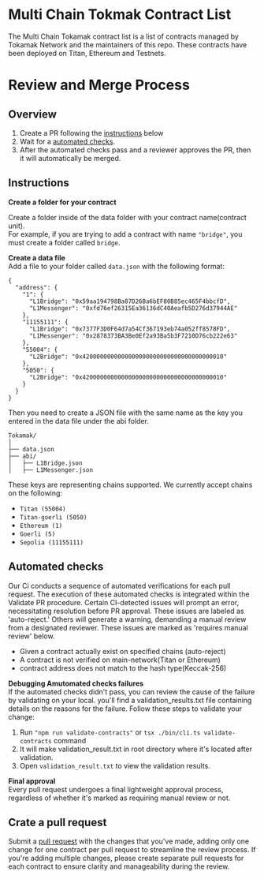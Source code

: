 # Multi Chain Tokmak Contract List

The Multi Chain Tokamak contract list is a list of contracts managed by Tokamak Network and the maintainers of this repo. These contracts have been deployed on Titan, Ethereum and Testnets.

# Review and Merge Process

## Overview

1. Create a PR following the [instructions](#Instructions) below
2. Wait for a [automated checks](#automated-checks).
3. After the automated checks pass and a reviewer approves the PR, then it will automatically be merged.

## Instructions

**Create a folder for your contract**  

Create a folder inside of the data folder with your contract name(contract unit).  
For example, if you are trying to add a contract with name ```"bridge"```, you must create a folder called ```bridge```.

**Create a data file**  
Add a file to your folder called ```data.json``` with the following format:
```
{
  "address": {
    "1": {
      "L1Bridge": "0x59aa194798Ba87D26Ba6bEF80B85ec465F4bbcfD",
      "L1Messenger": "0xfd76ef26315Ea36136dC40Aeafb5D276d37944AE"
    },
    "11155111": {
      "L1Bridge": "0x7377F3D0F64d7a54Cf367193eb74a052ff8578FD",
      "L1Messenger": "0x2878373BA3Be0Ef2a93Ba5b3F7210D76cb222e63"
    },
    "55004": {
      "L2Bridge": "0x4200000000000000000000000000000000000010"
    },
    "5050": {
      "L2Bridge": "0x4200000000000000000000000000000000000010"
    }
  }
}
```
Then you need to create a JSON file with the same name as the key you entered in the data file under the abi folder.
```
Tokamak/
│
├── data.json
├── abi/
│   ├── L1Bridge.json
│   ├── L1Messenger.json
```

These keys are representing chains supported. We currently accept chains on the following:  
- ```Titan (55004)```
- ```Titan-goerli (5050)```
- ```Ethereum (1)```
- ```Goerli (5)```
- ```Sepolia (11155111)```


## Automated checks
Our Ci conducts a sequence of automated verifications for each pull request. The execution of these automated checks is integrated within the Validate PR procedure. Certain CI-detected issues will prompt an error, necessitating resolution before PR approval. These issues are labeled as 'auto-reject.' Others will generate a warning, demanding a manual review from a designated reviewer. These issues are marked as 'requires manual review' below.
* Given a contract actually exist on specified chains (auto-reject)
* A contract is not verified on main-network(Titan or Ethereum)
* contract address does not match to the hash type(Keccak-256)  

**Debugging Amutomated checks failures**  
If the automated checks didn't pass, you can review the cause of the failure by validating on your local. you'll find a validation_results.txt file containing details on the reasons for the failure. Follow these steps to validate your change:  

1. Run ```"npm run validate-contracts"``` or ```tsx ./bin/cli.ts validate-contracts``` command 
2. It will make validation_result.txt in root directory where it's located after validation.
3. Open ```validation_result.txt``` to view the validation results. 


**Final approval**  
Every pull request undergoes a final lightweight approval process, regardless of whether it's marked as requiring manual review or not.


## Crate a pull request

Submit a [pull request](https://github.com/tokamak-network/titan.github.io/pulls) with the changes that you've made, adding only one change for one contract per pull request to streamline the review process. If you're adding multiple changes, please create separate pull requests for each contract to ensure clarity and manageability during the review.
